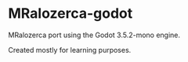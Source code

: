 # MRalozerca-godot
MRalozerca port using the Godot 3.5.2-mono engine.

Created mostly for learning purposes.
